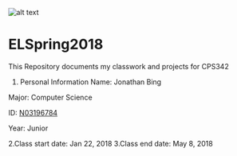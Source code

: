 ![alt text](https://www.newpaltz.edu/media/identity/logos/newpaltzlogo.jpg)
# ELSpring2018
This Repository documents my classwork and projects for CPS342
 1. Personal Information
 Name: Jonathan Bing
 
 Major: Computer Science
 
 ID: [N03196784](https://github.com/N03196784)
 
 Year: Junior
 
 2.Class start date: Jan 22, 2018
 3.Class end date: May 8, 2018
